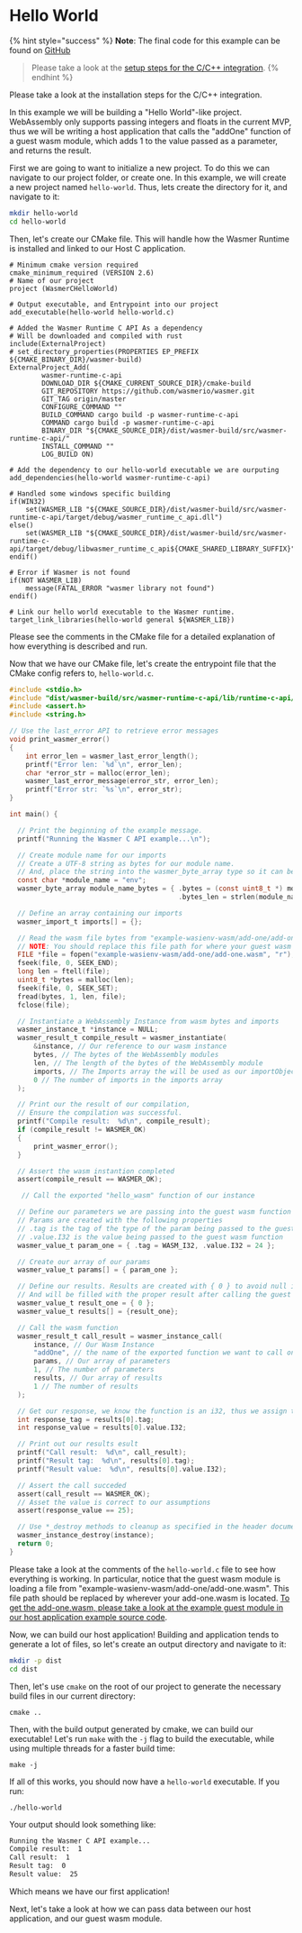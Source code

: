 # Hello World

{% hint style="success" %}
**Note**: The final code for this example can be found on [GitHub](https://github.com/wasmerio/docs.wasmer.io/blob/master/docs/runtime/rust-integration/examples/hello_world.rs)

> Please take a look at the [setup steps for the C/C++ integration](../installation.md).
{% endhint %}

Please take a look at the installation steps for the C/C++ integration.

In this example we will be building a "Hello World"-like project. WebAssembly only supports passing integers and floats in the current MVP, thus we will be writing a host application that calls the "addOne" function of a guest wasm module, which adds 1 to the value passed as a parameter, and returns the result.

First we are going to want to initialize a new project. To do this we can navigate to our project folder, or create one. In this example, we will create a new project named `hello-world`. Thus, lets create the directory for it, and navigate to it:

```bash
mkdir hello-world
cd hello-world
```

Then, let's create our CMake file. This will handle how the Wasmer Runtime is installed and linked to our Host C application.

```text
# Minimum cmake version required
cmake_minimum_required (VERSION 2.6)
# Name of our project
project (WasmerCHelloWorld)

# Output executable, and Entrypoint into our project
add_executable(hello-world hello-world.c)

# Added the Wasmer Runtime C API As a dependency
# Will be downloaded and compiled with rust
include(ExternalProject)
# set_directory_properties(PROPERTIES EP_PREFIX ${CMAKE_BINARY_DIR}/wasmer-build)
ExternalProject_Add(
        wasmer-runtime-c-api
        DOWNLOAD_DIR ${CMAKE_CURRENT_SOURCE_DIR}/cmake-build
        GIT_REPOSITORY https://github.com/wasmerio/wasmer.git
        GIT_TAG origin/master
        CONFIGURE_COMMAND ""
        BUILD_COMMAND cargo build -p wasmer-runtime-c-api
        COMMAND cargo build -p wasmer-runtime-c-api
        BINARY_DIR "${CMAKE_SOURCE_DIR}/dist/wasmer-build/src/wasmer-runtime-c-api/"
        INSTALL_COMMAND ""
        LOG_BUILD ON)

# Add the dependency to our hello-world executable we are ourputing
add_dependencies(hello-world wasmer-runtime-c-api)

# Handled some windows specific building
if(WIN32)
    set(WASMER_LIB "${CMAKE_SOURCE_DIR}/dist/wasmer-build/src/wasmer-runtime-c-api/target/debug/wasmer_runtime_c_api.dll")
else()
    set(WASMER_LIB "${CMAKE_SOURCE_DIR}/dist/wasmer-build/src/wasmer-runtime-c-api/target/debug/libwasmer_runtime_c_api${CMAKE_SHARED_LIBRARY_SUFFIX}")
endif()

# Error if Wasmer is not found
if(NOT WASMER_LIB)
    message(FATAL_ERROR "wasmer library not found")
endif()

# Link our hello world executable to the Wasmer runtime.
target_link_libraries(hello-world general ${WASMER_LIB})
```

Please see the comments in the CMake file for a detailed explanation of how everything is described and run.

Now that we have our CMake file, let's create the entrypoint file that the CMake config refers to, `hello-world.c`.

```c
#include <stdio.h>
#include "dist/wasmer-build/src/wasmer-runtime-c-api/lib/runtime-c-api/wasmer.h"
#include <assert.h>
#include <string.h>

// Use the last_error API to retrieve error messages
void print_wasmer_error()
{
    int error_len = wasmer_last_error_length();
    printf("Error len: `%d`\n", error_len);
    char *error_str = malloc(error_len);
    wasmer_last_error_message(error_str, error_len);
    printf("Error str: `%s`\n", error_str);
}

int main() {

  // Print the beginning of the example message.
  printf("Running the Wasmer C API example...\n");

  // Create module name for our imports
  // Create a UTF-8 string as bytes for our module name.
  // And, place the string into the wasmer_byte_array type so it can be used by our guest wasm instance.
  const char *module_name = "env";
  wasmer_byte_array module_name_bytes = { .bytes = (const uint8_t *) module_name,
                                          .bytes_len = strlen(module_name) };

  // Define an array containing our imports
  wasmer_import_t imports[] = {};

  // Read the wasm file bytes from "example-wasienv-wasm/add-one/add-one.wasm"
  // NOTE: You should replace this file path for where your guest wasm module is.
  FILE *file = fopen("example-wasienv-wasm/add-one/add-one.wasm", "r");
  fseek(file, 0, SEEK_END);
  long len = ftell(file);
  uint8_t *bytes = malloc(len);
  fseek(file, 0, SEEK_SET);
  fread(bytes, 1, len, file);
  fclose(file);

  // Instantiate a WebAssembly Instance from wasm bytes and imports
  wasmer_instance_t *instance = NULL;
  wasmer_result_t compile_result = wasmer_instantiate(
      &instance, // Our reference to our wasm instance
      bytes, // The bytes of the WebAssembly modules
      len, // The length of the bytes of the WebAssembly module
      imports, // The Imports array the will be used as our importObject
      0 // The number of imports in the imports array
  );

  // Print our the result of our compilation,
  // Ensure the compilation was successful.
  printf("Compile result:  %d\n", compile_result);
  if (compile_result != WASMER_OK)
  {
      print_wasmer_error();
  }

  // Assert the wasm instantion completed
  assert(compile_result == WASMER_OK);

   // Call the exported "hello_wasm" function of our instance

  // Define our parameters we are passing into the guest wasm function call.
  // Params are created with the following properties
  // .tag is the tag of the type of the param being passed to the guest wasm function
  // .value.I32 is the value being passed to the guest wasm function
  wasmer_value_t param_one = { .tag = WASM_I32, .value.I32 = 24 };

  // Create our array of our params
  wasmer_value_t params[] = { param_one };

  // Define our results. Results are created with { 0 } to avoid null issues,
  // And will be filled with the proper result after calling the guest wasm function.
  wasmer_value_t result_one = { 0 };
  wasmer_value_t results[] = {result_one};

  // Call the wasm function
  wasmer_result_t call_result = wasmer_instance_call(
      instance, // Our Wasm Instance
      "addOne", // the name of the exported function we want to call on the guest wasm module
      params, // Our array of parameters
      1, // The number of parameters
      results, // Our array of results
      1 // The number of results
  );

  // Get our response, we know the function is an i32, thus we assign the value to an int
  int response_tag = results[0].tag;
  int response_value = results[0].value.I32;

  // Print out our results esult
  printf("Call result:  %d\n", call_result);
  printf("Result tag:  %d\n", results[0].tag);
  printf("Result value:  %d\n", results[0].value.I32);

  // Assert the call succeded
  assert(call_result == WASMER_OK);
  // Asset the value is correct to our assumptions
  assert(response_value == 25);

  // Use *_destroy methods to cleanup as specified in the header documentation
  wasmer_instance_destroy(instance);
  return 0;
}
```

Please take a look at the comments of the `hello-world.c` file to see how everything is working. In particular, notice that the guest wasm module is loading a file from "example-wasienv-wasm/add-one/add-one.wasm". This file path should be replaced by wherever your add-one.wasm is located. [To get the add-one.wasm, please take a look at the example guest module in our host application example source code](https://github.com/wasmerio/docs.wasmer.io/tree/master/docs/runtime/c-integration/examples/hello-world/example-wasienv-wasm/add-one).

Now, we can build our host application! Building and application tends to generate a lot of files, so let's create an output directory and navigate to it:

```bash
mkdir -p dist
cd dist
```

Then, let's use `cmake` on the root of our project to generate the necessary build files in our current directory:

`cmake ..`

Then, with the build output generated by cmake, we can build our executable! Let's run `make` with the `-j` flag to build the executable, while using multiple threads for a faster build time:

`make -j`

If all of this works, you should now have a `hello-world` executable. If you run:

`./hello-world`

Your output should look something like:

```bash
Running the Wasmer C API example...
Compile result:  1
Call result:  1
Result tag:  0
Result value:  25
```

Which means we have our first application!

Next, let's take a look at how we can pass data between our host application, and our guest wasm module.

